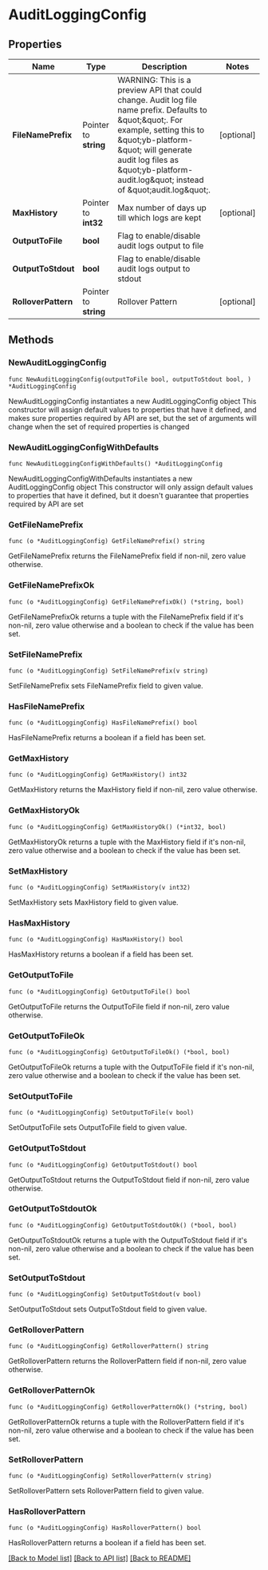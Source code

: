 # AuditLoggingConfig

## Properties

Name | Type | Description | Notes
------------ | ------------- | ------------- | -------------
**FileNamePrefix** | Pointer to **string** | WARNING: This is a preview API that could change. Audit log file name prefix. Defaults to \&quot;\&quot;. For example, setting this to \&quot;yb-platform-\&quot; will generate audit log files as \&quot;yb-platform-audit.log\&quot; instead of \&quot;audit.log\&quot;. | [optional] 
**MaxHistory** | Pointer to **int32** | Max number of days up till which logs are kept | [optional] 
**OutputToFile** | **bool** | Flag to enable/disable audit logs output to file | 
**OutputToStdout** | **bool** | Flag to enable/disable audit logs output to stdout | 
**RolloverPattern** | Pointer to **string** | Rollover Pattern | [optional] 

## Methods

### NewAuditLoggingConfig

`func NewAuditLoggingConfig(outputToFile bool, outputToStdout bool, ) *AuditLoggingConfig`

NewAuditLoggingConfig instantiates a new AuditLoggingConfig object
This constructor will assign default values to properties that have it defined,
and makes sure properties required by API are set, but the set of arguments
will change when the set of required properties is changed

### NewAuditLoggingConfigWithDefaults

`func NewAuditLoggingConfigWithDefaults() *AuditLoggingConfig`

NewAuditLoggingConfigWithDefaults instantiates a new AuditLoggingConfig object
This constructor will only assign default values to properties that have it defined,
but it doesn't guarantee that properties required by API are set

### GetFileNamePrefix

`func (o *AuditLoggingConfig) GetFileNamePrefix() string`

GetFileNamePrefix returns the FileNamePrefix field if non-nil, zero value otherwise.

### GetFileNamePrefixOk

`func (o *AuditLoggingConfig) GetFileNamePrefixOk() (*string, bool)`

GetFileNamePrefixOk returns a tuple with the FileNamePrefix field if it's non-nil, zero value otherwise
and a boolean to check if the value has been set.

### SetFileNamePrefix

`func (o *AuditLoggingConfig) SetFileNamePrefix(v string)`

SetFileNamePrefix sets FileNamePrefix field to given value.

### HasFileNamePrefix

`func (o *AuditLoggingConfig) HasFileNamePrefix() bool`

HasFileNamePrefix returns a boolean if a field has been set.

### GetMaxHistory

`func (o *AuditLoggingConfig) GetMaxHistory() int32`

GetMaxHistory returns the MaxHistory field if non-nil, zero value otherwise.

### GetMaxHistoryOk

`func (o *AuditLoggingConfig) GetMaxHistoryOk() (*int32, bool)`

GetMaxHistoryOk returns a tuple with the MaxHistory field if it's non-nil, zero value otherwise
and a boolean to check if the value has been set.

### SetMaxHistory

`func (o *AuditLoggingConfig) SetMaxHistory(v int32)`

SetMaxHistory sets MaxHistory field to given value.

### HasMaxHistory

`func (o *AuditLoggingConfig) HasMaxHistory() bool`

HasMaxHistory returns a boolean if a field has been set.

### GetOutputToFile

`func (o *AuditLoggingConfig) GetOutputToFile() bool`

GetOutputToFile returns the OutputToFile field if non-nil, zero value otherwise.

### GetOutputToFileOk

`func (o *AuditLoggingConfig) GetOutputToFileOk() (*bool, bool)`

GetOutputToFileOk returns a tuple with the OutputToFile field if it's non-nil, zero value otherwise
and a boolean to check if the value has been set.

### SetOutputToFile

`func (o *AuditLoggingConfig) SetOutputToFile(v bool)`

SetOutputToFile sets OutputToFile field to given value.


### GetOutputToStdout

`func (o *AuditLoggingConfig) GetOutputToStdout() bool`

GetOutputToStdout returns the OutputToStdout field if non-nil, zero value otherwise.

### GetOutputToStdoutOk

`func (o *AuditLoggingConfig) GetOutputToStdoutOk() (*bool, bool)`

GetOutputToStdoutOk returns a tuple with the OutputToStdout field if it's non-nil, zero value otherwise
and a boolean to check if the value has been set.

### SetOutputToStdout

`func (o *AuditLoggingConfig) SetOutputToStdout(v bool)`

SetOutputToStdout sets OutputToStdout field to given value.


### GetRolloverPattern

`func (o *AuditLoggingConfig) GetRolloverPattern() string`

GetRolloverPattern returns the RolloverPattern field if non-nil, zero value otherwise.

### GetRolloverPatternOk

`func (o *AuditLoggingConfig) GetRolloverPatternOk() (*string, bool)`

GetRolloverPatternOk returns a tuple with the RolloverPattern field if it's non-nil, zero value otherwise
and a boolean to check if the value has been set.

### SetRolloverPattern

`func (o *AuditLoggingConfig) SetRolloverPattern(v string)`

SetRolloverPattern sets RolloverPattern field to given value.

### HasRolloverPattern

`func (o *AuditLoggingConfig) HasRolloverPattern() bool`

HasRolloverPattern returns a boolean if a field has been set.


[[Back to Model list]](../README.md#documentation-for-models) [[Back to API list]](../README.md#documentation-for-api-endpoints) [[Back to README]](../README.md)


